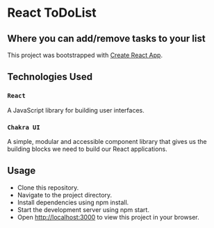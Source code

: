 # React ToDoList

## Where you can add/remove tasks to your list

This project was bootstrapped with [Create React App](https://github.com/facebook/create-react-app).

## Technologies Used

### `React`

A JavaScript library for building user interfaces.

### `Chakra UI`

A simple, modular and accessible component library that gives us the building blocks we need to build our React applications.

## Usage

- Clone this repository.
- Navigate to the project directory.
- Install dependencies using npm install.
- Start the development server using npm start.
- Open [http://localhost:3000](http://localhost:3000) to view this project in your browser.
